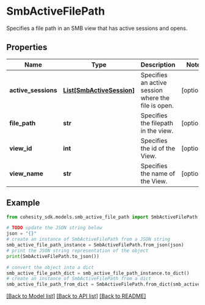 # SmbActiveFilePath

Specifies a file path in an SMB view that has active sessions and opens.

## Properties

Name | Type | Description | Notes
------------ | ------------- | ------------- | -------------
**active_sessions** | [**List[SmbActiveSession]**](SmbActiveSession.md) | Specifies an active session where the file is open. | [optional] 
**file_path** | **str** | Specifies the filepath in the view. | [optional] 
**view_id** | **int** | Specifies the id of the View. | [optional] 
**view_name** | **str** | Specifies the name of the View. | [optional] 

## Example

```python
from cohesity_sdk.models.smb_active_file_path import SmbActiveFilePath

# TODO update the JSON string below
json = "{}"
# create an instance of SmbActiveFilePath from a JSON string
smb_active_file_path_instance = SmbActiveFilePath.from_json(json)
# print the JSON string representation of the object
print(SmbActiveFilePath.to_json())

# convert the object into a dict
smb_active_file_path_dict = smb_active_file_path_instance.to_dict()
# create an instance of SmbActiveFilePath from a dict
smb_active_file_path_from_dict = SmbActiveFilePath.from_dict(smb_active_file_path_dict)
```
[[Back to Model list]](../README.md#documentation-for-models) [[Back to API list]](../README.md#documentation-for-api-endpoints) [[Back to README]](../README.md)


